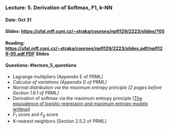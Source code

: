 ### Lecture: 5. Derivation of Softmax, F1, k-NN
#### Date: Oct 31
#### Slides: https://ufal.mff.cuni.cz/~straka/courses/npfl129/2223/slides/?05
#### Reading: https://ufal.mff.cuni.cz/~straka/courses/npfl129/2223/slides.pdf/npfl129-05.pdf,PDF Slides
#### Questions: #lecture_5_questions

- Lagrange multipliers [Appendix E of PRML]
- _Calculus of variations [Appendix D of PRML]_
- _Normal distribution via the maximum entropy principle [2 pages before Section 1.6.1 of PRML]_
- Derivation of softmax via the maximum entropy principle [[The equivalence of logistic regression and maximum entropy models writeup](https://github.com/WinVector/Examples/blob/main/dfiles/LogisticRegressionMaxEnt.pdf)]
- $F_1$ score and $F_β$ score
- K-nearest neighbors [Section 2.5.2 of PRML]
